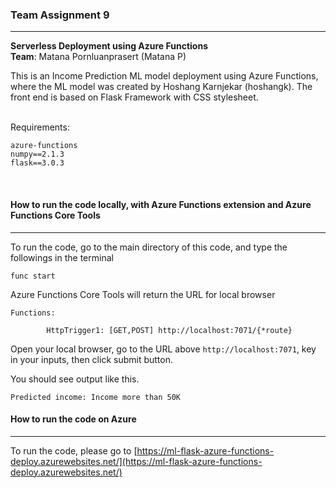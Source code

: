 ### Team Assignment 9
***
**Serverless Deployment using Azure Functions**<br>
**Team**: Matana Pornluanprasert (Matana P)<br>

This is an Income Prediction ML model deployment using Azure Functions, where the ML model was created by Hoshang Karnjekar (hoshangk).
The front end is based on Flask Framework with CSS stylesheet.
<br>
<br>

Requirements:<br>
```
azure-functions
numpy==2.1.3
flask==3.0.3
```
<br>

#### **How to run the code locally, with Azure Functions extension and Azure Functions Core Tools**
***
To run the code, go to the main directory of this code, and type the followings in the terminal<br>

```
func start
```

Azure Functions Core Tools will return the URL for local browser<br>

```
Functions:

        HttpTrigger1: [GET,POST] http://localhost:7071/{*route}
```

Open your local browser, go to the URL above `http://localhost:7071`, key in your inputs, then click submit button.

You should see output like this.

```
Predicted income: Income more than 50K 
```

#### **How to run the code on Azure**
***
To run the code, please go to [https://ml-flask-azure-functions-deploy.azurewebsites.net/](https://ml-flask-azure-functions-deploy.azurewebsites.net/)